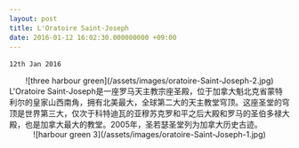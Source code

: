 ```yaml
---
layout: post
title: L'Oratoire Saint-Joseph
date: 2016-01-12 16:02:30.000000000 +09:00
---
```

`12th Jan 2016`
<center>
<div>
![three harbour green](/assets/images/oratoire-Saint-Joseph-2.jpg)
</div>
</center>


<div>
L'Oratoire Saint-Joseph是一座罗马天主教宗座圣殿，位于加拿大魁北克省蒙特利尔的皇家山西南角，拥有北美最大，全球第二大的天主教堂穹顶。这座圣堂的穹顶是世界第三大，仅次于科特迪瓦的亚穆苏克罗和平之后大殿和罗马的圣伯多禄大殿，也是加拿大最大的教堂。2005年，圣若瑟圣堂列为加拿大历史古迹。
</div>


<center>
<div>
![harbour green 3](/assets/images/oratoire-Saint-Joseph-1.jpg)
</div>
</center>
